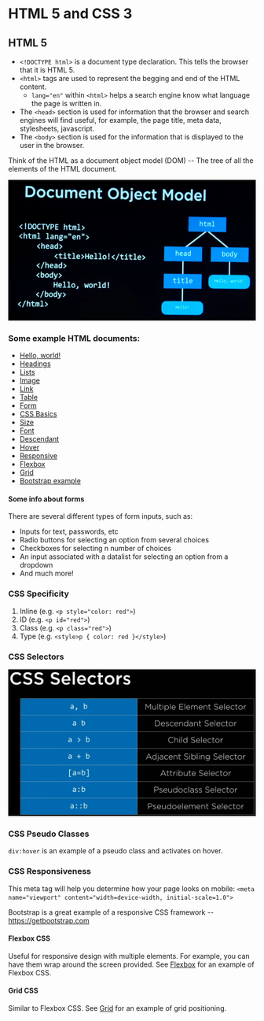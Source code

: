 # HTML 5 and CSS 3

## HTML 5

- `<!DOCTYPE html>` is a document type declaration. This tells the browser that it is HTML 5.
- `<html>` tags are used to represent the begging and end of the HTML content.
  - `lang="en"` within `<html>` helps a search engine know what language the page is written in.
- The `<head>` section is used for information that the browser and search engines will find useful, for example, the page title, meta data, stylesheets, javascript.
- The `<body>` section is used for the information that is displayed to the user in the browser.

Think of the HTML as a document object model (DOM) -- The tree of all the elements of the HTML document.

<img src="00%20-%20HTML%20and%20CSS/images/dom.png">

### Some example HTML documents:

- <a href="./00 - HTML and CSS/00 - Hello, world.html">Hello, world!</a>
- <a href="./00 - HTML and CSS/01 - Headings.html">Headings</a>
- <a href="./00 - HTML and CSS/02 - Lists.html">Lists</a>
- <a href="./00 - HTML and CSS/03 - Image.html">Image</a>
- <a href="./00 - HTML and CSS/04 - Link.html">Link</a>
- <a href="./00 - HTML and CSS/05 - Table.html">Table</a>
- <a href="./00 - HTML and CSS/06 - Form.html">Form</a>
- <a href="./00 - HTML and CSS/07 - CSS.html">CSS Basics</a>
- <a href="./00 - HTML and CSS/08 - Size.html">Size</a>
- <a href="./00 - HTML and CSS/09 - Font.html">Font</a>
- <a href="./00 - HTML and CSS/10 - Descendant.html">Descendant</a>
- <a href="./00 - HTML and CSS/11 - Hover.html">Hover</a>
- <a href="./00 - HTML and CSS/12 - Responsive.html">Responsive</a>
- <a href="./00 - HTML and CSS/13 - Flexbox.html">Flexbox</a>
- <a href="./00 - HTML and CSS/14 - Grid.html">Grid</a>
- <a href="./00 - HTML and CSS/15 - Bootstrap.html">Bootstrap example</a>

#### Some info about forms

There are several different types of form inputs, such as:
- Inputs for text, passwords, etc
- Radio buttons for selecting an option from several choices
- Checkboxes for selecting n number of choices
- An input associated with a datalist for selecting an option from a dropdown
- And much more!

### CSS Specificity

1. Inline (e.g. `<p style="color: red">`)
2. ID (e.g. `<p id="red">`)
3. Class (e.g. `<p class="red">`)
4. Type (e.g. `<style>p { color: red }</style>`)

### CSS Selectors

<img src="00%20-%20HTML%20and%20CSS/images/selectors.png">

### CSS Pseudo Classes

`div:hover` is an example of a pseudo class and activates on hover.

### CSS Responsiveness

This meta tag will help you determine how your page looks on mobile:
`<meta name="viewport" content="width=device-width, initial-scale=1.0">`

Bootstrap is a great example of a responsive CSS framework -- https://getbootstrap.com

#### Flexbox CSS

Useful for responsive design with multiple elements. For example, you can have them wrap around the screen provided. See <a href="./00 - HTML and CSS/13 - Flexbox.html">Flexbox</a> for an example of Flexbox CSS.

#### Grid CSS
Similar to Flexbox CSS. See <a href="./00 - HTML and CSS/14 - Grid.html">Grid</a> for an example of grid positioning.


